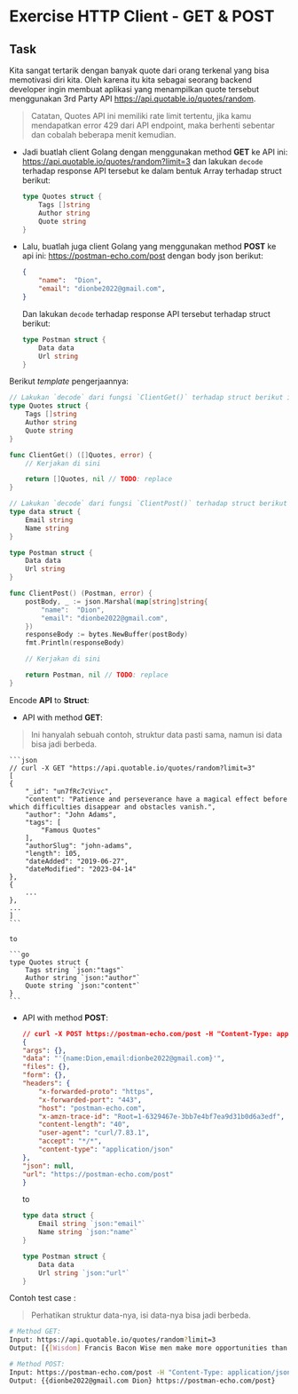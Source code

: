 # Exercise HTTP Client - GET & POST

## Task

Kita sangat tertarik dengan banyak quote dari orang terkenal yang bisa memotivasi diri kita. Oleh karena itu kita sebagai seorang backend developer ingin membuat aplikasi yang menampilkan quote tersebut menggunakan 3rd Party API <https://api.quotable.io/quotes/random>.

> Catatan, Quotes API ini memiliki rate limit tertentu, jika kamu mendapatkan error 429 dari API endpoint, maka berhenti sebentar dan cobalah beberapa menit kemudian.

- Jadi buatlah client Golang dengan menggunakan method **GET** ke API ini: <https://api.quotable.io/quotes/random?limit=3> dan lakukan `decode` terhadap response API tersebut ke dalam bentuk Array terhadap struct berikut:

  ```go
  type Quotes struct {
      Tags []string
      Author string
      Quote string
  }
  ```

- Lalu, buatlah juga client Golang yang menggunakan method **POST** ke api ini: <https://postman-echo.com/post> dengan body json berikut:

  ```json
  {
      "name":  "Dion",
      "email": "dionbe2022@gmail.com",
  }
  ```

  Dan lakukan `decode` terhadap response API tersebut terhadap struct berikut:

  ```go
  type Postman struct {
      Data data 
      Url string
  }
  ```

Berikut _template_ pengerjaannya:

```go
// Lakukan `decode` dari fungsi `ClientGet()` terhadap struct berikut ini:
type Quotes struct {
    Tags []string
    Author string
    Quote string
}

func ClientGet() ([]Quotes, error) {
    // Kerjakan di sini

    return []Quotes, nil // TODO: replace
}

// Lakukan `decode` dari fungsi `ClientPost()` terhadap struct berikut ini:
type data struct {
    Email string
    Name string
}

type Postman struct {
    Data data 
    Url string
}

func ClientPost() (Postman, error) {
    postBody, _ := json.Marshal(map[string]string{
        "name":  "Dion",
        "email": "dionbe2022@gmail.com",
    })
    responseBody := bytes.NewBuffer(postBody)
    fmt.Println(responseBody)

    // Kerjakan di sini

    return Postman, nil // TODO: replace
}
```

Encode **API** to **Struct**:

- API with method **GET**:

> Ini hanyalah sebuah contoh, struktur data pasti sama, namun isi data bisa jadi berbeda.

    ```json
    // curl -X GET "https://api.quotable.io/quotes/random?limit=3"
    [
    {
        "_id": "un7fRc7cVivc",
        "content": "Patience and perseverance have a magical effect before which difficulties disappear and obstacles vanish.",
        "author": "John Adams",
        "tags": [
            "Famous Quotes"
        ],
        "authorSlug": "john-adams",
        "length": 105,
        "dateAdded": "2019-06-27",
        "dateModified": "2023-04-14"
    },
    {
        ...
    },
    ...
    ]
    ```

    to

    ```go
    type Quotes struct {
        Tags string `json:"tags"`
        Author string `json:"author"`
        Quote string `json:"content"`
    }
    ```

- API with method **POST**:

    ```json
    // curl -X POST https://postman-echo.com/post -H "Content-Type: application/json" -d '{"name":"Dion","email":"dionbe2022@gmail.com"}
    {
    "args": {},
    "data": "'{name:Dion,email:dionbe2022@gmail.com}'",
    "files": {},
    "form": {},
    "headers": {
        "x-forwarded-proto": "https",
        "x-forwarded-port": "443",
        "host": "postman-echo.com",
        "x-amzn-trace-id": "Root=1-6329467e-3bb7e4bf7ea9d31b0d6a3edf",
        "content-length": "40",
        "user-agent": "curl/7.83.1",
        "accept": "*/*",
        "content-type": "application/json"
    },
    "json": null,
    "url": "https://postman-echo.com/post"
    }
    ```

    to

    ```go
    type data struct {
        Email string `json:"email"`
        Name string `json:"name"`
    }

    type Postman struct {
        Data data 
        Url string `json:"url"`
    }
    ```

Contoh test case :

> Perhatikan struktur data-nya, isi data-nya bisa jadi berbeda.

```bash
# Method GET:
Input: https://api.quotable.io/quotes/random?limit=3
Output: [{[Wisdom] Francis Bacon Wise men make more opportunities than they find.} {...} ...]

# Method POST:
Input: https://postman-echo.com/post -H "Content-Type: application/json" -d '{"name":"Dion","email":"dionbe2022@gmail.com"}'
Output: {{dionbe2022@gmail.com Dion} https://postman-echo.com/post}
```
  